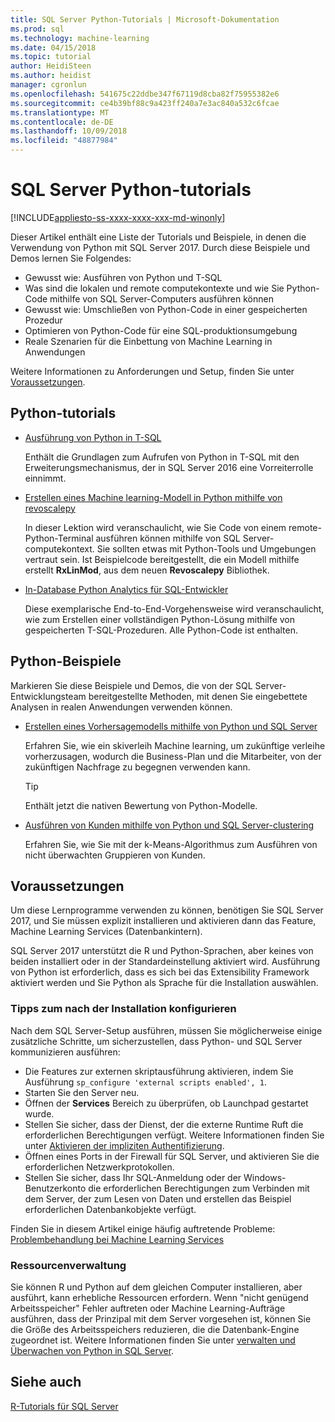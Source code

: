 ```yaml
---
title: SQL Server Python-Tutorials | Microsoft-Dokumentation
ms.prod: sql
ms.technology: machine-learning
ms.date: 04/15/2018
ms.topic: tutorial
author: HeidiSteen
ms.author: heidist
manager: cgronlun
ms.openlocfilehash: 541675c22ddbe347f67119d8cba82f75955382e6
ms.sourcegitcommit: ce4b39bf88c9a423ff240a7e3ac840a532c6fcae
ms.translationtype: MT
ms.contentlocale: de-DE
ms.lasthandoff: 10/09/2018
ms.locfileid: "48877984"
---
```

# <a name="sql-server-python-tutorials"></a>SQL Server Python-tutorials
[!INCLUDE[appliesto-ss-xxxx-xxxx-xxx-md-winonly](../../includes/appliesto-ss-xxxx-xxxx-xxx-md-winonly.md)]

Dieser Artikel enthält eine Liste der Tutorials und Beispiele, in denen die Verwendung von Python mit SQL Server 2017. Durch diese Beispiele und Demos lernen Sie Folgendes:

+ Gewusst wie: Ausführen von Python und T-SQL
+ Was sind die lokalen und remote computekontexte und wie Sie Python-Code mithilfe von SQL Server-Computers ausführen können
+ Gewusst wie: Umschließen von Python-Code in einer gespeicherten Prozedur
+ Optimieren von Python-Code für eine SQL-produktionsumgebung
+ Reale Szenarien für die Einbettung von Machine Learning in Anwendungen

Weitere Informationen zu Anforderungen und Setup, finden Sie unter [Voraussetzungen](#bkmk_Prerequisites).

## <a name="bkmk_pythontutorials"></a>Python-tutorials

+ [Ausführung von Python in T-SQL](run-python-using-t-sql.md)

   Enthält die Grundlagen zum Aufrufen von Python in T-SQL mit den Erweiterungsmechanismus, der in SQL Server 2016 eine Vorreiterrolle einnimmt.

+ [Erstellen eines Machine learning-Modell in Python mithilfe von revoscalepy](use-python-revoscalepy-to-create-model.md)

   In dieser Lektion wird veranschaulicht, wie Sie Code von einem remote-Python-Terminal ausführen können mithilfe von SQL Server-computekontext. Sie sollten etwas mit Python-Tools und Umgebungen vertraut sein. Ist Beispielcode bereitgestellt, die ein Modell mithilfe erstellt **RxLinMod**, aus dem neuen **Revoscalepy** Bibliothek. 

+ [In-Database Python Analytics für SQL-Entwickler](sqldev-in-database-python-for-sql-developers.md)

    Diese exemplarische End-to-End-Vorgehensweise wird veranschaulicht, wie zum Erstellen einer vollständigen Python-Lösung mithilfe von gespeicherten T-SQL-Prozeduren. Alle Python-Code ist enthalten.


## <a name="python-samples"></a>Python-Beispiele

Markieren Sie diese Beispiele und Demos, die von der SQL Server-Entwicklungsteam bereitgestellte Methoden, mit denen Sie eingebettete Analysen in realen Anwendungen verwenden können.

+ [Erstellen eines Vorhersagemodells mithilfe von Python und SQL Server](https://microsoft.github.io/sql-ml-tutorials/python/rentalprediction/)

  Erfahren Sie, wie ein skiverleih Machine learning, um zukünftige verleihe vorherzusagen, wodurch die Business-Plan und die Mitarbeiter, von der zukünftigen Nachfrage zu begegnen verwenden kann.

  > [!TIP]
  > Enthält jetzt die nativen Bewertung von Python-Modelle.

+ [Ausführen von Kunden mithilfe von Python und SQL Server-clustering](https://microsoft.github.io/sql-ml-tutorials/python/customerclustering/)

    Erfahren Sie, wie Sie mit der k-Means-Algorithmus zum Ausführen von nicht überwachten Gruppieren von Kunden.

## <a name="bkmk_Prerequisites"></a>Voraussetzungen

Um diese Lernprogramme verwenden zu können, benötigen Sie SQL Server 2017, und Sie müssen explizit installieren und aktivieren dann das Feature, Machine Learning Services (Datenbankintern). 

SQL Server 2017 unterstützt die R und Python-Sprachen, aber keines von beiden installiert oder in der Standardeinstellung aktiviert wird. Ausführung von Python ist erforderlich, dass es sich bei das Extensibility Framework aktiviert werden und Sie Python als Sprache für die Installation auswählen. 

### <a name="post-installation-configuration-tips"></a>Tipps zum nach der Installation konfigurieren

Nach dem SQL Server-Setup ausführen, müssen Sie möglicherweise einige zusätzliche Schritte, um sicherzustellen, dass Python- und SQL Server kommunizieren ausführen:

+ Die Features zur externen skriptausführung aktivieren, indem Sie Ausführung `sp_configure 'external scripts enabled', 1`.
+ Starten Sie den Server neu. 
+ Öffnen der **Services** Bereich zu überprüfen, ob Launchpad gestartet wurde. 
+ Stellen Sie sicher, dass der Dienst, der die externe Runtime Ruft die erforderlichen Berechtigungen verfügt. Weitere Informationen finden Sie unter [Aktivieren der impliziten Authentifizierung](../security/add-sqlrusergroup-to-database.md).
+ Öffnen eines Ports in der Firewall für SQL Server, und aktivieren Sie die erforderlichen Netzwerkprotokollen.
+ Stellen Sie sicher, dass Ihr SQL-Anmeldung oder der Windows-Benutzerkonto die erforderlichen Berechtigungen zum Verbinden mit dem Server, der zum Lesen von Daten und erstellen das Beispiel erforderlichen Datenbankobjekte verfügt.

Finden Sie in diesem Artikel einige häufig auftretende Probleme: [Problembehandlung bei Machine Learning Services](../machine-learning-troubleshooting-faq.md)

### <a name="resource-management"></a>Ressourcenverwaltung

Sie können R und Python auf dem gleichen Computer installieren, aber ausführt, kann erhebliche Ressourcen erfordern. Wenn "nicht genügend Arbeitsspeicher" Fehler auftreten oder Machine Learning-Aufträge ausführen, dass der Prinzipal mit dem Server vorgesehen ist, können Sie die Größe des Arbeitsspeichers reduzieren, die die Datenbank-Engine zugeordnet ist. Weitere Informationen finden Sie unter [verwalten und Überwachen von Python in SQL Server](../python/managing-and-monitoring-python-solutions.md).

## <a name="see-also"></a>Siehe auch

[R-Tutorials für SQL Server](sql-server-r-tutorials.md)
